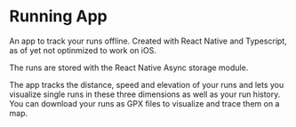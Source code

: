 # Running App

An app to track your runs offline. Created with React Native and Typescript, as of yet not optinmized to work on iOS. 

The runs are stored with the React Native Async storage module. 

The app tracks the distance, speed and elevation of your runs and lets you visualize single runs in these three dimensions as well as your run history. 
You can download your runs as GPX files to visualize and trace them on a map. 
